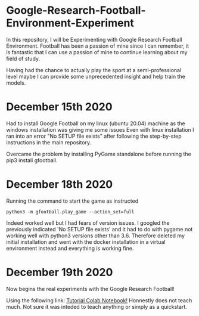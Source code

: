 # Google-Research-Football-Environment-Experiment
In this repository, I will be Experimenting with Google Research Football Environment.
Football has been a passion of mine since I can remember, it is fantastic that I can use a passion of mine to continue learning about my field of study.

Having had the chance to actually play the sport at a semi-professional level maybe I can provide some unprecedented insight and help train the models.

# December 15th 2020
Had to install Google Football on my linux (ubuntu 20.04) machine as the windows installation was giving me some issues
Even with linux installation I ran into an error "No SETUP file exists" after following the step-by-step instructions in the main
repository.

Overcame the problem by installing PyGame standalone before running the pip3 install gfootball.

# December 18th 2020
Running the command to start the game as instructed

```console
python3 -m gfootball.play_game --action_set=full
```
Indeed worked well but I had fears of version issues. I googled the previously indicated 'No SETUP file exists' and it had to do with pygame not working well with python3 versions other than 3.6. Therefore deleted my initial installation and went with the docker installation in a virtual environment instead and everything is working fine.

# December 19th 2020
Now begins the real experiments with the Google Research Football!

Using the following link: [Tutorial Colab Notebook!](https://colab.research.google.com/github/google-research/football/blob/master/gfootball/colabs/gfootball_example_from_prebuild.ipynb) 
Honnestly does not teach much. Not sure it was inteded to teach anything or simply as a quickstart.





